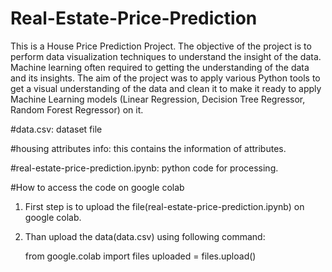 # Real-Estate-Price-Prediction
This is a House Price Prediction Project. The objective of the project is to perform data visualization techniques to understand the insight of the data. Machine learning often required to getting the understanding of the data and its insights. The aim of the  project was to apply various Python tools to get a visual understanding of the data and clean it to make it ready to apply Machine Learning models (Linear Regression, Decision Tree Regressor, Random Forest Regressor) on it.


#data.csv: dataset file

#housing attributes info: this contains the information of attributes.

#real-estate-price-prediction.ipynb: python code for processing.

#How to access the code on google colab
1) First step is to upload the file(real-estate-price-prediction.ipynb) on google colab.
2) Than upload the data(data.csv) using following command:
    
    from google.colab import files
    uploaded = files.upload() 
